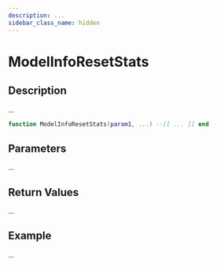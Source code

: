 ```yaml
---
description: ...
sidebar_class_name: hidden
---
```


# ModelInfoResetStats

## Description

...

```lua
function ModelInfoResetStats(param1, ...) --[[ ... ]] end
```

## Parameters

...

## Return Values

...

## Example

...


